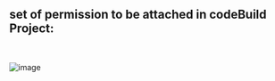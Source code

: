 ## set of permission to be attached in codeBuild Project:
<br>

![image](https://github.com/user-attachments/assets/06b5a6a4-3b5f-4629-933d-e00066f061f6)
